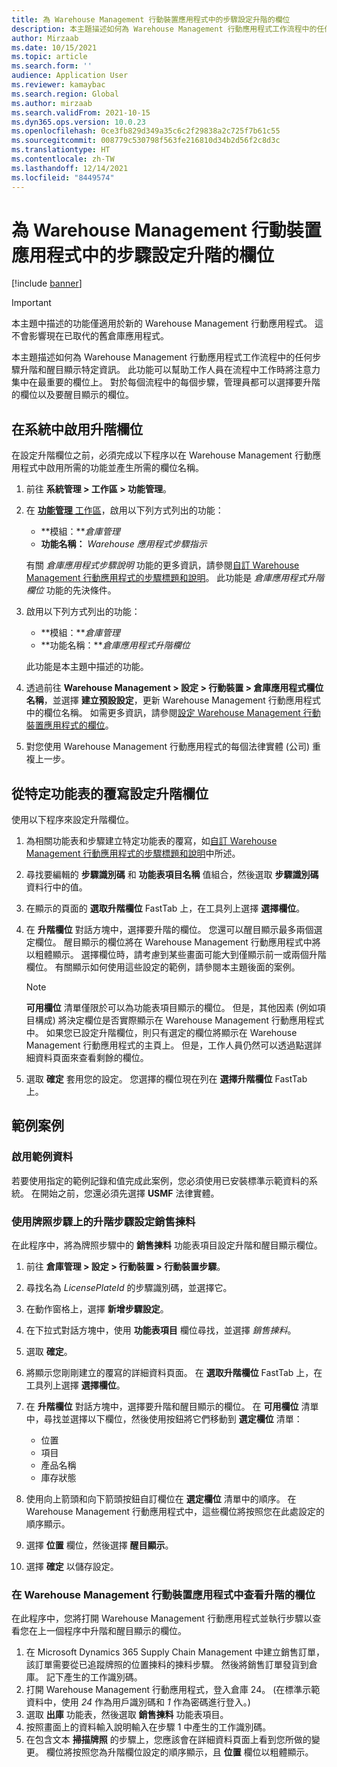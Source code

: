 ```yaml
---
title: 為 Warehouse Management 行動裝置應用程式中的步驟設定升階的欄位
description: 本主題描述如何為 Warehouse Management 行動應用程式工作流程中的任何步驟升階和醒目顯示特定資訊。
author: Mirzaab
ms.date: 10/15/2021
ms.topic: article
ms.search.form: ''
audience: Application User
ms.reviewer: kamaybac
ms.search.region: Global
ms.author: mirzaab
ms.search.validFrom: 2021-10-15
ms.dyn365.ops.version: 10.0.23
ms.openlocfilehash: 0ce3fb829d349a35c6c2f29838a2c725f7b61c55
ms.sourcegitcommit: 008779c530798f563fe216810d34b2d56f2c8d3c
ms.translationtype: HT
ms.contentlocale: zh-TW
ms.lasthandoff: 12/14/2021
ms.locfileid: "8449574"
---
```

# <a name="configure-promoted-fields-for-steps-in-the-warehouse-management-mobile-app"></a>為 Warehouse Management 行動裝置應用程式中的步驟設定升階的欄位

[!include [banner](../includes/banner.md)]

> [!IMPORTANT]
> 本主題中描述的功能僅適用於新的 Warehouse Management 行動應用程式。 這不會影響現在已取代的舊倉庫應用程式。

本主題描述如何為 Warehouse Management 行動應用程式工作流程中的任何步驟升階和醒目顯示特定資訊。 此功能可以幫助工作人員在流程中工作時將注意力集中在最重要的欄位上。 對於每個流程中的每個步驟，管理員都可以選擇要升階的欄位以及要醒目顯示的欄位。

## <a name="enable-promoted-fields-in-your-system"></a>在系統中啟用升階欄位

在設定升階欄位之前，必須完成以下程序以在 Warehouse Management 行動應用程式中啟用所需的功能並產生所需的欄位名稱。

1. 前往 **系統管理 \> 工作區 \> 功能管理**。
1. 在 [**功能管理** 工作區](../../fin-ops-core/fin-ops/get-started/feature-management/feature-management-overview.md)，啟用以下列方式列出的功能：

    - **模組：***倉庫管理*
    - **功能名稱：** *Warehouse 應用程式步驟指示*

    有關 *倉庫應用程式步驟說明* 功能的更多資訊，請參閱[自訂 Warehouse Management 行動應用程式的步驟標題和說明](mobile-app-titles-instructions.md)。 此功能是 *倉庫應用程式升階欄位* 功能的先決條件。

1. 啟用以下列方式列出的功能：

    - **模組：***倉庫管理*
    - **功能名稱：***倉庫應用程式升階欄位*

    此功能是本主題中描述的功能。

1. 透過前往 **Warehouse Management \> 設定 \> 行動裝置 \> 倉庫應用程式欄位名稱**，並選擇 **建立預設設定**，更新 Warehouse Management 行動應用程式中的欄位名稱。 如需更多資訊，請參閱[設定 Warehouse Management 行動裝置應用程式的欄位](configure-app-field-names-priorities-warehouse.md)。
1. 對您使用 Warehouse Management 行動應用程式的每個法律實體 (公司) 重複上一步。

## <a name="configure-promoted-fields-from-a-menu-specific-override"></a>從特定功能表的覆寫設定升階欄位

使用以下程序來設定升階欄位。

1. 為相關功能表和步驟建立特定功能表的覆寫，如[自訂 Warehouse Management 行動應用程式的步驟標題和說明](mobile-app-titles-instructions.md)中所述。
1. 尋找要編輯的 **步驟識別碼** 和 **功能表項目名稱** 值組合，然後選取 **步驟識別碼** 資料行中的值。
1. 在顯示的頁面的 **選取升階欄位** FastTab 上，在工具列上選擇 **選擇欄位**。
1. 在 **升階欄位** 對話方塊中，選擇要升階的欄位。 您還可以醒目顯示最多兩個選定欄位。 醒目顯示的欄位將在 Warehouse Management 行動應用程式中將以粗體顯示。 選擇欄位時，請考慮到某些畫面可能大到僅顯示前一或兩個升階欄位。 有關顯示如何使用這些設定的範例，請參閱本主題後面的案例。

    > [!NOTE]
    > **可用欄位** 清單僅限於可以為功能表項目顯示的欄位。 但是，其他因素 (例如項目構成) 將決定欄位是否實際顯示在 Warehouse Management 行動應用程式中。 如果您已設定升階欄位，則只有選定的欄位將顯示在 Warehouse Management 行動應用程式的主頁上。 但是，工作人員仍然可以透過點選詳細資料頁面來查看剩餘的欄位。

1. 選取 **確定** 套用您的設定。 您選擇的欄位現在列在 **選擇升階欄位** FastTab 上。

## <a name="example-scenario"></a>範例案例

### <a name="enable-sample-data"></a>啟用範例資料

若要使用指定的範例記錄和值完成此案例，您必須使用已安裝標準示範資料的系統。 在開始之前，您還必須先選擇 **USMF** 法律實體。

### <a name="configure-sales-picking-with-promoted-steps-on-the-license-plate-step"></a>使用牌照步驟上的升階步驟設定銷售揀料

在此程序中，將為牌照步驟中的 **銷售揀料** 功能表項目設定升階和醒目顯示欄位。

1. 前往 **倉庫管理 \> 設定 \> 行動裝置 \> 行動裝置步驟**。
1. 尋找名為 *LicensePlateId* 的步驟識別碼，並選擇它。
1. 在動作窗格上，選擇 **新增步驟設定**。
1. 在下拉式對話方塊中，使用 **功能表項目** 欄位尋找，並選擇 *銷售揀料*。
1. 選取 **確定**。
1. 將顯示您剛剛建立的覆寫的詳細資料頁面。 在 **選取升階欄位** FastTab 上，在工具列上選擇 **選擇欄位**。
1. 在 **升階欄位** 對話方塊中，選擇要升階和醒目顯示的欄位。 在 **可用欄位** 清單中，尋找並選擇以下欄位，然後使用按鈕將它們移動到 **選定欄位** 清單：

    - 位置
    - 項目
    - 產品名稱
    - 庫存狀態

1. 使用向上箭頭和向下箭頭按鈕自訂欄位在 **選定欄位** 清單中的順序。 在 Warehouse Management 行動應用程式中，這些欄位將按照您在此處設定的順序顯示。
1. 選擇 **位置** 欄位，然後選擇 **醒目顯示**。
1. 選擇 **確定** 以儲存設定。

### <a name="view-the-promoted-fields-in-the-warehouse-management-mobile-app"></a>在 Warehouse Management 行動裝置應用程式中查看升階的欄位

在此程序中，您將打開 Warehouse Management 行動應用程式並執行步驟以查看您在上一個程序中升階和醒目顯示的欄位。

1. 在 Microsoft Dynamics 365 Supply Chain Management 中建立銷售訂單，該訂單需要從已追蹤牌照的位置揀料的揀料步驟。 然後將銷售訂單發貨到倉庫。 記下產生的工作識別碼。
1. 打開 Warehouse Management 行動應用程式，登入倉庫 24。 (在標準示範資料中，使用 *24* 作為用戶識別碼和 *1* 作為密碼進行登入。)
1. 選取 **出庫** 功能表，然後選取 **銷售揀料** 功能表項目。
1. 按照畫面上的資料輸入說明輸入在步驟 1 中產生的工作識別碼。
1. 在包含文本 **掃描牌照** 的步驟上，您應該會在詳細資料頁面上看到您所做的變更。 欄位將按照您為升階欄位設定的順序顯示，且 **位置** 欄位以粗體顯示。
